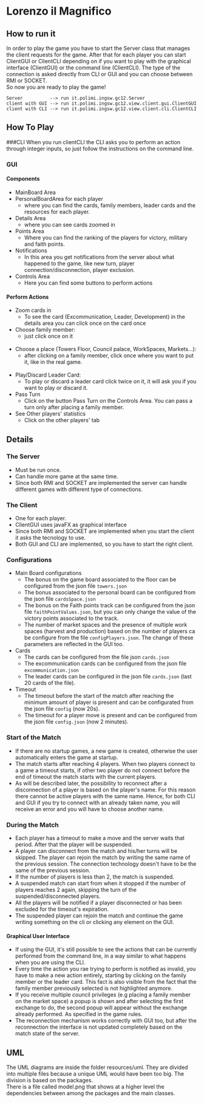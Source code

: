 # Lorenzo il Magnifico
## How to run it
In order to play the game you have to start the Server class that manages the client requests for the game.
After that for each player you can start ClientGUI or ClientCLI 
depending on if you want to play with the graphical interface (ClientGUI) or the command line (ClientCLI).
The type of the connection is asked directly from CLI or GUI and you can choose between RMI or SOCKET.<br>
So now you are ready to play the game!
  ```
  Server          --> run it.polimi.ingsw.gc12.Server
  client with GUI --> run it.polimi.ingsw.gc12.view.client.gui.ClientGUI
  client with CLI --> run it.polimi.ingsw.gc12.view.client.cli.ClientCLI
  ```
  
## How To Play
###CLI
When you run clientCLI the CLI asks you to perform an action through integer inputs, so just follow the instructions on the command line. 
### GUI
#### Components
- MainBoard Area
- PersonalBoardArea for each player
    + where you can find the cards, family members, leader cards and the resources for each player.
- Details Area
    + where you can see cards zoomed in
- Points Area
    + Where you can find the ranking of the players for victory, military and faith points.
- Notifications
    + In this area you get notifications from the server about what happened to the game,
    like new turn, player connection/disconnection, player exclusion.
- Controls Area
    + Here you can find some buttons to perform actions
#### Perform Actions
+ Zoom cards in
   * To see the card (Excommunication, Leader, Development) in the details area you can click once on the card once
+ Choose family member:<br>
   * just click once on it<br><br>
+ Choose a place (Towers Floor, Council palace, WorkSpaces, Markets...):<br>
   * after clicking on a family member, click once where you want to put it, like in the real game.<br><br>
+ Play/Discard Leader Card:<br>
   * To play or discard a leader card click twice on it, it will ask you if you want to play or discard it.
+ Pass Turn
   * Click on the button Pass Turn on the Controls Area. You can pass a turn only after placing a family member.
+ See Other players' statistics
   * Click on the other players' tab
    



## Details
### The Server
- Must be run once.
- Can handle more game at the same time.
- Since both RMI and SOCKET are implemented the server can handle different games with different type of connections.

### The Client
- One for each player.
- ClientGUI uses javaFX as graphical interface
- Since both RMI and SOCKET are implemented when you start the client it asks the tecnology to use.
- Both GUI and CLI are implemented, so you have to start the right client.

### Configurations
- Main Board configurations
    + The bonus on the game board associated to the floor can be configured from the json file `towers.json` 
    + The bonus associated to the personal board can be configured from the json file `cardsSpace.json`
    + The bonus on the Faith points track can be configured from the json file `faithPointValues.json`, but you can only change the value of the victory points associated to the track.
    + The number of market spaces and the presence of multiple work spaces (harvest and production) based on the number of players ca be configure from the file `configPlayers.json`.
    The change of these parameters are reflected in the GUI too. 
- Cards
    + The cards can be configured from the file json `cards.json`
    + The excommunication cards can be configured from the json file `excommunication.json`
    + The leader cards can be configured in the json file `cards.json` (last 20 cards of the file).
- Timeout
    + The timeout before the start of the match after reaching the minimum amount of player is present and can be configurated from the json file `config` (now 20s).
    + The timeout for a player move is present and can be configured from the json file `config.json` (now 2 minutes).

### Start of the Match
- If there are no startup games, a new game is created, otherwise the user automatically enters the game at startup.
- The match starts after reaching 4 players. When two players connect to a game a timeout starts, if other two player do not connect before the end of timeout the match starts with the current players.
- As will be described later, the possibility to reconnect after a disconnection of a player is based on the player's name.
For this reason there cannot be active players with the same name. Hence, for both CLI and GUI if you try to connect with an already taken name, you will receive an error and you will have to choose another name.

### During the Match
- Each player has a timeout to make a move and the server waits that period. After that the player will be suspended. 
- A player can disconnect from the match and his/her turns will be skipped. 
The player can rejoin the match by writing the same name of the previous session. 
The connection technology doesn't have to be the same of the previous session.
- If the number of players is less than 2, the match is suspended. 
- A suspended match can start from when it stopped if the number of players reaches 2 again, 
skipping the turn of the suspended/disconnected players.
- All the players will be notified if a player disconnected or has been excluded for the timeout's expiration.
- The suspended player can rejoin the match and continue the game writing something on the cli or clicking any element on the GUI.


#### Graphical User Interface
- If using the GUI, it's still possible to see the actions that can be currently performed from the command line, 
in a way similar to what happens when you are using the CLI.
- Every time the action you rae trying to perform is notified as invalid, 
you have to make a new action entirely, starting by clicking on the family member or the leader card. 
This fact is also visible from the fact that the family member previously selected is not highlighted anymore.
- If you receive multiple council privileges (e.g placing a family member on the market space) a popup is shown 
and after selecting the first exchange to do, the second popup will appear without the exchange already performed. 
As specified in the game rules.
- The reconnection mechanism works correctly with GUI too, but after the reconnection the interface is not updated
completely based on the match state of the server.


## UML
The UML diagrams are inside the folder resources/uml.
They are divided into multiple files because a unique UML would have been too big. 
The division is based on the packages.   
There is a file called model.png that shows at a higher level the dependencies between among the packages and the main classes.

 

